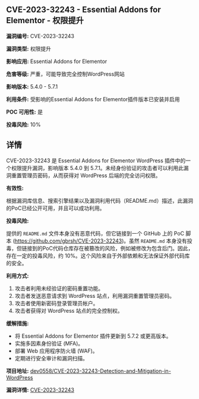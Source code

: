 ## CVE-2023-32243 - Essential Addons for Elementor - 权限提升

**漏洞编号:** CVE-2023-32243

**漏洞类型:** 权限提升

**影响应用:** Essential Addons for Elementor

**危害等级:** 严重，可能导致完全控制WordPress网站

**影响版本:** 5.4.0 - 5.7.1

**利用条件:** 受影响的Essential Addons for Elementor插件版本已安装并启用

**POC 可用性:** 是

**投毒风险:** 10%

## 详情

CVE-2023-32243 是 Essential Addons for Elementor WordPress 插件中的一个权限提升漏洞，影响版本 5.4.0 到 5.7.1。未经身份验证的攻击者可以利用此漏洞重置管理员密码，从而获得对 WordPress 后端的完全访问权限。

**有效性:**

根据漏洞库信息、搜索引擎结果以及漏洞利用代码（README.md）描述，此漏洞的PoC已经公开可用，并且可以成功利用。

**投毒风险:**

提供的 `README.md` 文件本身没有恶意代码，但它链接到一个 GitHub 上的 PoC 脚本 (https://github.com/gbrsh/CVE-2023-32243)。虽然 `README.md` 本身没有投毒，但链接到的PoC代码仓库存在被篡改的风险，例如被修改为包含后门。因此，存在一定的投毒风险，约 10%。这个风险来自于外部依赖和无法保证外部代码库的安全。

**利用方式:**

1.  攻击者利用未经验证的密码重置功能。
2.  攻击者发送恶意请求到 WordPress 站点，利用漏洞重置管理员密码。
3.  攻击者使用新密码登录管理员帐户。
4.  攻击者获得对 WordPress 站点的完全控制权。

**缓解措施:**

*   将 Essential Addons for Elementor 插件更新到 5.7.2 或更高版本。
*   实施多因素身份验证 (MFA)。
*   部署 Web 应用程序防火墙 (WAF)。
*   定期进行安全审计和漏洞扫描。


**项目地址:** [dev0558/CVE-2023-32243-Detection-and-Mitigation-in-WordPress](https://github.com/dev0558/CVE-2023-32243-Detection-and-Mitigation-in-WordPress)

**漏洞详情:** [CVE-2023-32243](https://nvd.nist.gov/vuln/detail/CVE-2023-32243)
